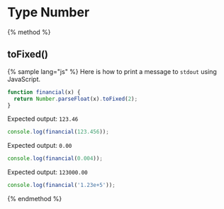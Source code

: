# Type Number

{% method %}
## toFixed()
[](https://developer.mozilla.org/de/docs/Web/JavaScript/Reference/Global_Objects/Number/toFixed)

{% sample lang="js" %}
Here is how to print a message to `stdout` using JavaScript.

```js
function financial(x) {
  return Number.parseFloat(x).toFixed(2);
}
```

Expected output: `123.46`

```js
console.log(financial(123.456));
```

Expected output: `0.00`

```js
console.log(financial(0.004));
```

Expected output: `123000.00`

```js
console.log(financial('1.23e+5'));
```

{% endmethod %}
